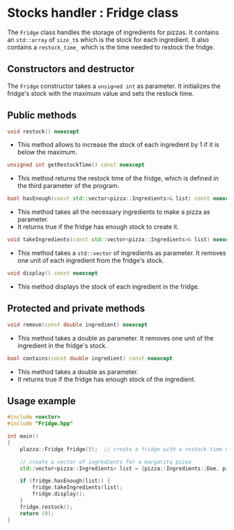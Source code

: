 # Stocks handler : Fridge class

The `Fridge` class handles the storage of ingredients for pizzas. 
It contains an `std::array` of `size_t`s which is the stock for each ingredient.
It also contains a `restock_time_` which is the time needed to restock the fridge.

## Constructors and destructor

The `Fridge` constructor takes a `unsigned int` as parameter. It initializes the fridge's stock with the maximum value and sets the restock time.

## Public methods

```c++
void restock() noexcept
```
- This method allows to increase the stock of each ingredient by 1 if it is below the maximum.
```c++
unsigned int getRestockTime() const noexcept
```
- This method returns the restock time of the fridge, which is defined in the third parameter of the program.
```c++
bool hasEnough(const std::vector<pizza::Ingredients>& list) const noexcept
```
- This method takes all the necessary ingredients to make a pizza as parameter.
- It returns true if the fridge has enough stock to create it.

```c++
void takeIngredients(const std::vector<pizza::Ingredients>& list) noexcept
```
- This method takes a `std::vector` of ingredients as parameter. It removes one unit of each ingredient from the fridge's stock.
 
```c++
void display() const noexcept
```
- This method displays the stock of each ingredient in the fridge.

## Protected and private methods

```c++
void remove(const double ingredient) noexcept
```
- This method takes a double as parameter. It removes one unit of the ingredient in the fridge's stock.

```c++
bool contains(const double ingredient) const noexcept
```
- This method takes a double as parameter.
- It returns true if the fridge has enough stock of the ingredient.

## Usage example

```cpp
#include <vector>
#include "Fridge.hpp"

int main()
{
    plazza::Fridge fridge(5);  // create a fridge with a restock time of 5 seconds

    // create a vector of ingredients for a margarita pizza
    std::vector<pizza::Ingredients> list = {pizza::Ingredients::Doe, pizza::Ingredients::Tomato, pizza::Ingredients::Gruyere};

    if (fridge.hasEnough(list)) {
        fridge.takeIngredients(list);
        fridge.display();
    }
    fridge.restock();
    return (0);
}
```
